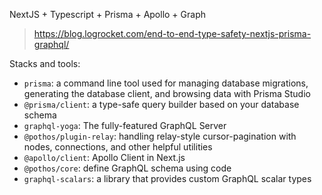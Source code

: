 NextJS + Typescript + Prisma + Apollo + Graph
> https://blog.logrocket.com/end-to-end-type-safety-nextjs-prisma-graphql/

Stacks and tools:
* `prisma`: a command line tool used for managing database migrations, generating the database client, and browsing data with Prisma Studio
* `@prisma/client`: a type-safe query builder based on your database schema
* `graphql-yoga`: The fully-featured GraphQL Server
* `@pothos/plugin-relay`: handling relay-style cursor-pagination with nodes, connections, and other helpful utilities
* `@apollo/client`: Apollo Client in Next.js
* `@pothos/core`: define GraphQL schema using code
* `graphql-scalars`: a library that provides custom GraphQL scalar types
